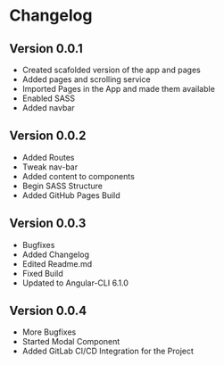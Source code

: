 # Changelog

## Version 0.0.1
- Created scafolded version of the app and pages
- Added pages and scrolling service
- Imported Pages in the App and made them available
- Enabled SASS
- Added navbar

## Version 0.0.2
- Added Routes
- Tweak nav-bar
- Added content to components
- Begin SASS Structure
- Added GitHub Pages Build

## Version 0.0.3
- Bugfixes
- Added Changelog
- Edited Readme.md
- Fixed Build
- Updated to Angular-CLI 6.1.0

## Version 0.0.4
- More Bugfixes
- Started Modal Component
- Added GitLab CI/CD Integration for the Project
